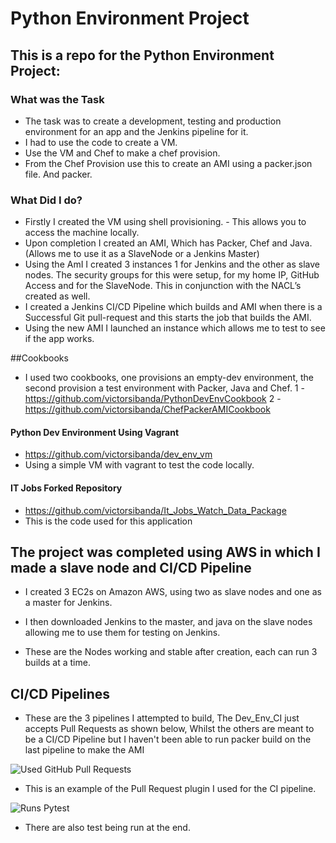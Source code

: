 # Python Environment Project


## This is a repo for the Python Environment Project:

### What was the Task

- The task was to create a development, testing and production environment for an app and the Jenkins pipeline for it.
- I had to use the code to create a VM.
- Use the VM and Chef to make a chef provision.
- From the Chef Provision use this to create an AMI using a packer.json file. And packer.

### What Did I do?

- Firstly I created the VM using shell provisioning. - This allows you to access the machine locally.
- Upon completion I created an AMI, Which has Packer, Chef and Java. (Allows me to use it as a SlaveNode or a Jenkins Master)
- Using the AmI I created 3 instances 1 for Jenkins and the other as slave nodes. The security groups for this were setup,  for my home IP, GitHub Access and for the SlaveNode. This in conjunction with the NACL’s created as well.
- I created a Jenkins CI/CD Pipeline which builds and AMI when there is a Successful Git pull-request and this starts the job that builds the AMI.
- Using the new AMI I launched an instance which allows me to test to see if the app works.

##Cookbooks

- I used two cookbooks, one provisions an empty-dev environment, the second provision a test environment with Packer, Java and Chef.
1 - https://github.com/victorsibanda/PythonDevEnvCookbook
2 - https://github.com/victorsibanda/ChefPackerAMICookbook



#### Python Dev Environment Using Vagrant
- https://github.com/victorsibanda/dev_env_vm
- Using a simple VM with vagrant to test the code locally.

#### IT Jobs Forked Repository
- https://github.com/victorsibanda/It_Jobs_Watch_Data_Package
- This is the code used for this application


## The project was completed using AWS in which I made a slave node and CI/CD Pipeline


- I created 3 EC2s on Amazon AWS, using two as slave nodes and one as a master for Jenkins.
- I then downloaded Jenkins to the master, and java on the slave nodes allowing me to use them for testing on Jenkins.



- These are the Nodes working and stable after creation, each can run 3 builds at a time.


## CI/CD Pipelines



- These are the 3 pipelines I attempted to build, The Dev_Env_CI just accepts Pull Requests as shown below, Whilst the others are meant to be a CI/CD Pipeline but I haven't been able to run packer build on the last pipeline to make the AMI

![Used GitHub Pull Requests](https://user-images.githubusercontent.com/60632288/79211848-a7697580-7e3e-11ea-8be7-9debaded989b.png)

- This is an example of the Pull Request plugin I used for the CI pipeline.

![Runs Pytest](https://user-images.githubusercontent.com/60632288/79211854-a9cbcf80-7e3e-11ea-980f-da3ef4743bd9.png)

- There are also test being run at the end.
